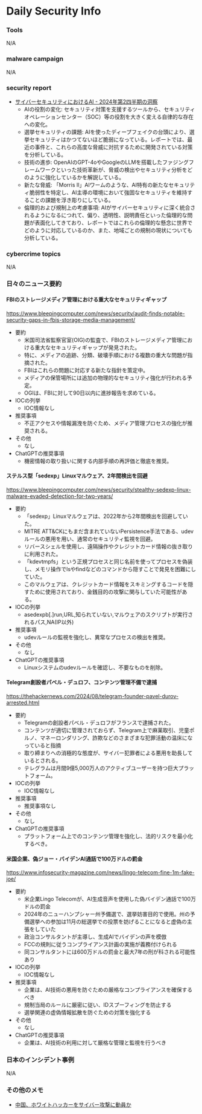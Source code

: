 # Daily Security Info

### Tools
N/A

### malware campaign
N/A

### security report
- [サイバーセキュリティにおけるAI - 2024年第2四半期の洞察](https://aicyberinsights.com/ai-in-cybersecurity-q2-2024-insights/)
    - AIの役割の変化: セキュリティ対策を支援するツールから、セキュリティオペレーションセンター（SOC）等の役割を大きく変える自律的な存在への変化。
    - 選挙セキュリティの課題: AIを使ったディープフェイクの台頭により、選挙セキュリティはかつてないほど脆弱になっている。レポートでは、最近の事件と、これらの高度な脅威に対抗するために開発されている対策を分析している。
    - 技術の進歩: OpenAIのGPT-4oやGoogleのLLMを搭載したファジングフレームワークといった技術革新が、脅威の検出やセキュリティ分析をどのように強化しているかを解説している。
    - 新たな脅威: 「Morris II」AIワームのような、AI特有の新たなセキュリティ脆弱性を特定し、AI主導の環境において強固なセキュリティを維持することの課題を浮き彫りにしている。
    - 倫理的および規制上の考慮事項: AIがサイバーセキュリティに深く統合されるようになるにつれて、偏り、透明性、説明責任といった倫理的な問題が表面化してきており、レポートではこれらの倫理的な懸念に世界でどのように対応しているのか、また、地域ごとの規制の現状についても分析している。 

### cybercrime topics
N/A

### 日々のニュース要約

#### FBIのストレージメディア管理における重大なセキュリティギャップ
https://www.bleepingcomputer.com/news/security/audit-finds-notable-security-gaps-in-fbis-storage-media-management/

- 要約
    - 米国司法省監察官室(OIG)の監査で、FBIのストレージメディア管理における重大なセキュリティギャップが発見された。
    - 特に、メディアの追跡、分類、破壊手順における複数の重大な問題が指摘された。
    - FBIはこれらの問題に対応する新たな指針を策定中。
    - メディアの保管場所には追加の物理的なセキュリティ強化が行われる予定。
    - OGIは、FBIに対して90日以内に進捗報告を求めている。
- IOCの列挙
    - IOC情報なし
- 推奨事項
    - 不正アクセスや情報漏洩を防ぐため、メディア管理プロセスの強化が推奨される。
- その他
    - なし
- ChatGPTの推奨事項
    - 機密情報の取り扱いに関する内部手順の再評価と徹底を推奨。

#### ステルス型「sedexp」Linuxマルウェア、2年間検出を回避
https://www.bleepingcomputer.com/news/security/stealthy-sedexp-linux-malware-evaded-detection-for-two-years/

- 要約
    - 「sedexp」Linuxマルウェアは、2022年から2年間検出を回避していた。
    - MITRE ATT&CKにもまだ含まれていないPersistence手法である、udevルールの悪用を用い、通常のセキュリティ監視を回避。
    - リバースシェルを使用し、遠隔操作やクレジットカード情報の抜き取りに利用された。
    - 「kdevtmpfs」という正規プロセスと同じ名前を使ってプロセスを偽装し、メモリ操作でlsやfindなどのコマンドから隠すことで発見を困難にしていた。
    - このマルウェアは、クレジットカード情報をスキミングするコードを隠すために使用されており、金銭目的の攻撃に関与していた可能性がある。
- IOCの列挙
    - asedexpb[.]run,URL,知られていない,マルウェアのスクリプトが実行されるパス,NA(IP以外)
- 推奨事項
    - udevルールの監視を強化し、異常なプロセスの検出を推奨。
- その他
    - なし
- ChatGPTの推奨事項
    - Linuxシステムのudevルールを確認し、不要なものを削除。

#### Telegram創設者パベル・デュロフ、コンテンツ管理不備で逮捕
https://thehackernews.com/2024/08/telegram-founder-pavel-durov-arrested.html

- 要約
    - Telegramの創設者パベル・デュロフがフランスで逮捕された。
    - コンテンツが適切に管理されておらず、Telegram上で麻薬取引、児童ポルノ、マネーロンダリング、詐欺などのさまざまな犯罪活動の温床になっていると指摘
    - 取り締まりへの消極的な態度が、サイバー犯罪者による悪用を助長しているとされる。
    - テレグラムは月間9億5,000万人のアクティブユーザーを持つ巨大プラットフォーム。
- IOCの列挙
    - IOC情報なし
- 推奨事項
    - 推奨事項なし
- その他
    - なし
- ChatGPTの推奨事項
    - プラットフォーム上でのコンテンツ管理を強化し、法的リスクを最小化するべき。

#### 米国企業、偽ジョー・バイデンAI通話で100万ドルの罰金
https://www.infosecurity-magazine.com/news/lingo-telecom-fine-1m-fake-joe/

- 要約
    - 米企業Lingo Telecomが、AI生成音声を使用した偽バイデン通話で100万ドルの罰金
    - 2024年のニューハンプシャー州予備選で、選挙妨害目的で使用。州の予備選挙への参加は11月の総選挙での投票を妨げることになると虚偽の主張をしていた
    - 政治コンサルタントが主導し、生成AIでバイデンの声を模倣
    - FCCの規則に従うコンプライアンス計画の実施が義務付けられる
    - 同コンサルタントには600万ドルの罰金と最大7年の刑が科される可能性あり
- IOCの列挙
    - IOC情報なし
- 推奨事項
    - 企業は、AI技術の悪用を防ぐための厳格なコンプライアンスを確保するべき
    - 規制当局のルールに厳密に従い、IDスプーフィングを防止する
    - 選挙関連の虚偽情報拡散を防ぐための対策を強化する
- その他
    - なし
- ChatGPTの推奨事項
    - 企業は、AI技術の利用に対して厳格な管理と監視を行うべき

### 日本のインシデント事例
N/A

### その他のメモ
- [中国、ホワイトハッカーをサイバー攻撃に動員か](https://malware-log.hatenablog.com/entry/2024/08/24/000000)
